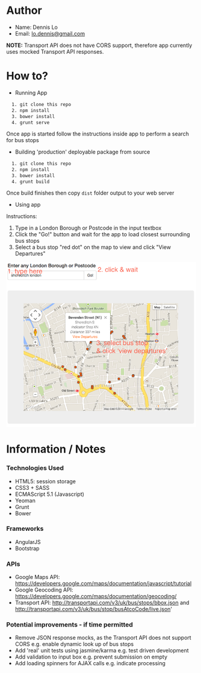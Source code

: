# Author
* Name: Dennis Lo
* Email: lo.dennis@gmail.com

**NOTE:** Transport API does not have CORS support, therefore app currently uses mocked Transport API responses.

# How to?
* Running App


```
  1. git clone this repo
  2. npm install
  3. bower install
  4. grunt serve
```

Once app is started follow the instructions inside app to perform a search for bus stops

* Building 'production' deployable package from source


```
  1. git clone this repo
  2. npm install
  3. bower install
  4. grunt build
```

Once build finishes then copy `dist` folder output to your web server

* Using app

Instructions:
  1. Type in a London Borough or Postcode in the input textbox
  2. Click the "Go!" button and wait for the app to load closest surrounding bus stops
  3. Select a bus stop "red dot" on the map to view and click "View Departures"

![Image of instructions](https://raw.githubusercontent.com/dennislo/outofview/master/app/images/instructions.png)

# Information / Notes

### Technologies Used
* HTML5: session storage
* CSS3 + SASS
* ECMAScript 5.1 (Javascript)
* Yeoman
* Grunt
* Bower

### Frameworks
* AngularJS
* Bootstrap

### APIs
* Google Maps API: https://developers.google.com/maps/documentation/javascript/tutorial
* Google Geocoding API: https://developers.google.com/maps/documentation/geocoding/
* Transport API: http://transportapi.com/v3/uk/bus/stops/bbox.json and http://transportapi.com/v3/uk/bus/stop/busAtcoCode/live.json'

### Potential improvements - if time permitted
* Remove JSON response mocks, as the Transport API does not support CORS e.g. enable dynamic look up of bus stops
* Add 'real' unit tests using jasmine/karma e.g. test driven development
* Add validation to input box e.g. prevent submission on empty
* Add loading spinners for AJAX calls e.g. indicate processing
